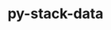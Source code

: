 ---
title: "py-stack-data"
layout: cache
categories: [package, develop-2024-12-08]
meta: {"versions": ["0.6.2"], "compilers": ["gcc@=11.1.0", "gcc@=11.4.0", "gcc@=9.4.0", "oneapi@=2024.2.1"], "oss": ["ubuntu20.04", "ubuntu22.04"], "platforms": ["linux"], "targets": ["neoverse_v1", "neoverse_v2", "ppc64le", "x86_64_v3"], "stacks": ["data-vis-sdk", "e4s", "e4s-neoverse-v2", "e4s-neoverse_v1", "e4s-oneapi", "e4s-power", "root"], "num_specs": 15, "num_specs_by_stack": {"e4s-power": 3, "root": 15, "data-vis-sdk": 1, "e4s-neoverse_v1": 3, "e4s-neoverse-v2": 2, "e4s": 3, "e4s-oneapi": 3}}
spec_details: [{"hash": "z2vidcomtvz4euavwm56xwpaw5b4eiyx", "compiler": "gcc@=9.4.0", "versions": ["0.6.2"], "os": "ubuntu20.04", "platform": "linux", "target": "ppc64le", "variants": ["build_system=python_pip"], "stacks": ["e4s-power", "root"], "size": "-", "tarball": "https://binaries.spack.io/develop-2024-12-08/build_cache/linux-ubuntu20.04-ppc64le/gcc-9.4.0/py-stack-data-0.6.2/linux-ubuntu20.04-ppc64le-gcc-9.4.0-py-stack-data-0.6.2-z2vidcomtvz4euavwm56xwpaw5b4eiyx.spack"}, {"hash": "6mkrjkyfanbomzc6oagc4p5wsqvfdddr", "compiler": "gcc@=9.4.0", "versions": ["0.6.2"], "os": "ubuntu20.04", "platform": "linux", "target": "ppc64le", "variants": ["build_system=python_pip"], "stacks": ["e4s-power", "root"], "size": "-", "tarball": "https://binaries.spack.io/develop-2024-12-08/build_cache/linux-ubuntu20.04-ppc64le/gcc-9.4.0/py-stack-data-0.6.2/linux-ubuntu20.04-ppc64le-gcc-9.4.0-py-stack-data-0.6.2-6mkrjkyfanbomzc6oagc4p5wsqvfdddr.spack"}, {"hash": "tydrvjhpeuef2beydlvlqsfmv2a4dvgf", "compiler": "gcc@=9.4.0", "versions": ["0.6.2"], "os": "ubuntu20.04", "platform": "linux", "target": "ppc64le", "variants": ["build_system=python_pip"], "stacks": ["e4s-power", "root"], "size": "-", "tarball": "https://binaries.spack.io/develop-2024-12-08/build_cache/linux-ubuntu20.04-ppc64le/gcc-9.4.0/py-stack-data-0.6.2/linux-ubuntu20.04-ppc64le-gcc-9.4.0-py-stack-data-0.6.2-tydrvjhpeuef2beydlvlqsfmv2a4dvgf.spack"}, {"hash": "dxythibmrph2sbxh5ykilq2z5g66bmzb", "compiler": "gcc@=11.1.0", "versions": ["0.6.2"], "os": "ubuntu20.04", "platform": "linux", "target": "x86_64_v3", "variants": ["build_system=python_pip"], "stacks": ["data-vis-sdk", "root"], "size": "-", "tarball": "https://binaries.spack.io/develop-2024-12-08/build_cache/linux-ubuntu20.04-x86_64_v3/gcc-11.1.0/py-stack-data-0.6.2/linux-ubuntu20.04-x86_64_v3-gcc-11.1.0-py-stack-data-0.6.2-dxythibmrph2sbxh5ykilq2z5g66bmzb.spack"}, {"hash": "l4zxrxaihzt472kkxxfto7mmcn6z5j2h", "compiler": "gcc@=11.4.0", "versions": ["0.6.2"], "os": "ubuntu22.04", "platform": "linux", "target": "neoverse_v1", "variants": ["build_system=python_pip"], "stacks": ["e4s-neoverse_v1", "root"], "size": "-", "tarball": "https://binaries.spack.io/develop-2024-12-08/build_cache/linux-ubuntu22.04-neoverse_v1/gcc-11.4.0/py-stack-data-0.6.2/linux-ubuntu22.04-neoverse_v1-gcc-11.4.0-py-stack-data-0.6.2-l4zxrxaihzt472kkxxfto7mmcn6z5j2h.spack"}, {"hash": "7m2zmalzawco66li7lr6bjpwbq372qau", "compiler": "gcc@=11.4.0", "versions": ["0.6.2"], "os": "ubuntu22.04", "platform": "linux", "target": "neoverse_v1", "variants": ["build_system=python_pip"], "stacks": ["e4s-neoverse_v1", "root"], "size": "-", "tarball": "https://binaries.spack.io/develop-2024-12-08/build_cache/linux-ubuntu22.04-neoverse_v1/gcc-11.4.0/py-stack-data-0.6.2/linux-ubuntu22.04-neoverse_v1-gcc-11.4.0-py-stack-data-0.6.2-7m2zmalzawco66li7lr6bjpwbq372qau.spack"}, {"hash": "zlqjkqxt6d6a7roojqxresxgljefskja", "compiler": "gcc@=11.4.0", "versions": ["0.6.2"], "os": "ubuntu22.04", "platform": "linux", "target": "neoverse_v1", "variants": ["build_system=python_pip"], "stacks": ["e4s-neoverse_v1", "root"], "size": "-", "tarball": "https://binaries.spack.io/develop-2024-12-08/build_cache/linux-ubuntu22.04-neoverse_v1/gcc-11.4.0/py-stack-data-0.6.2/linux-ubuntu22.04-neoverse_v1-gcc-11.4.0-py-stack-data-0.6.2-zlqjkqxt6d6a7roojqxresxgljefskja.spack"}, {"hash": "oltq3hsqgkq45xjzkfalyokky6ii7isk", "compiler": "gcc@=11.4.0", "versions": ["0.6.2"], "os": "ubuntu22.04", "platform": "linux", "target": "neoverse_v2", "variants": ["build_system=python_pip"], "stacks": ["root", "e4s-neoverse-v2"], "size": "-", "tarball": "https://binaries.spack.io/develop-2024-12-08/build_cache/linux-ubuntu22.04-neoverse_v2/gcc-11.4.0/py-stack-data-0.6.2/linux-ubuntu22.04-neoverse_v2-gcc-11.4.0-py-stack-data-0.6.2-oltq3hsqgkq45xjzkfalyokky6ii7isk.spack"}, {"hash": "5qfjw6hm4tkitacjao2l3dtlalmtsz23", "compiler": "gcc@=11.4.0", "versions": ["0.6.2"], "os": "ubuntu22.04", "platform": "linux", "target": "neoverse_v2", "variants": ["build_system=python_pip"], "stacks": ["root", "e4s-neoverse-v2"], "size": "-", "tarball": "https://binaries.spack.io/develop-2024-12-08/build_cache/linux-ubuntu22.04-neoverse_v2/gcc-11.4.0/py-stack-data-0.6.2/linux-ubuntu22.04-neoverse_v2-gcc-11.4.0-py-stack-data-0.6.2-5qfjw6hm4tkitacjao2l3dtlalmtsz23.spack"}, {"hash": "oyor4t425wosqgmg2z2nkme3nm5qenkm", "compiler": "gcc@=11.4.0", "versions": ["0.6.2"], "os": "ubuntu22.04", "platform": "linux", "target": "x86_64_v3", "variants": ["build_system=python_pip"], "stacks": ["root", "e4s"], "size": "-", "tarball": "https://binaries.spack.io/develop-2024-12-08/build_cache/linux-ubuntu22.04-x86_64_v3/gcc-11.4.0/py-stack-data-0.6.2/linux-ubuntu22.04-x86_64_v3-gcc-11.4.0-py-stack-data-0.6.2-oyor4t425wosqgmg2z2nkme3nm5qenkm.spack"}, {"hash": "ugngjl7v74su7bltmf4mfdgd7ghbrljr", "compiler": "gcc@=11.4.0", "versions": ["0.6.2"], "os": "ubuntu22.04", "platform": "linux", "target": "x86_64_v3", "variants": ["build_system=python_pip"], "stacks": ["root", "e4s"], "size": "-", "tarball": "https://binaries.spack.io/develop-2024-12-08/build_cache/linux-ubuntu22.04-x86_64_v3/gcc-11.4.0/py-stack-data-0.6.2/linux-ubuntu22.04-x86_64_v3-gcc-11.4.0-py-stack-data-0.6.2-ugngjl7v74su7bltmf4mfdgd7ghbrljr.spack"}, {"hash": "fy5at5pd2iaibn5chs4rnldowilof72o", "compiler": "gcc@=11.4.0", "versions": ["0.6.2"], "os": "ubuntu22.04", "platform": "linux", "target": "x86_64_v3", "variants": ["build_system=python_pip"], "stacks": ["root", "e4s"], "size": "-", "tarball": "https://binaries.spack.io/develop-2024-12-08/build_cache/linux-ubuntu22.04-x86_64_v3/gcc-11.4.0/py-stack-data-0.6.2/linux-ubuntu22.04-x86_64_v3-gcc-11.4.0-py-stack-data-0.6.2-fy5at5pd2iaibn5chs4rnldowilof72o.spack"}, {"hash": "5q3cvcxjiasjlas6sac3ax7ol5rnb5po", "compiler": "oneapi@=2024.2.1", "versions": ["0.6.2"], "os": "ubuntu22.04", "platform": "linux", "target": "x86_64_v3", "variants": ["build_system=python_pip"], "stacks": ["e4s-oneapi", "root"], "size": "-", "tarball": "https://binaries.spack.io/develop-2024-12-08/build_cache/linux-ubuntu22.04-x86_64_v3/oneapi-2024.2.1/py-stack-data-0.6.2/linux-ubuntu22.04-x86_64_v3-oneapi-2024.2.1-py-stack-data-0.6.2-5q3cvcxjiasjlas6sac3ax7ol5rnb5po.spack"}, {"hash": "wqb55bum2fkn2zwd7juefiynvfxvobz4", "compiler": "oneapi@=2024.2.1", "versions": ["0.6.2"], "os": "ubuntu22.04", "platform": "linux", "target": "x86_64_v3", "variants": ["build_system=python_pip"], "stacks": ["e4s-oneapi", "root"], "size": "-", "tarball": "https://binaries.spack.io/develop-2024-12-08/build_cache/linux-ubuntu22.04-x86_64_v3/oneapi-2024.2.1/py-stack-data-0.6.2/linux-ubuntu22.04-x86_64_v3-oneapi-2024.2.1-py-stack-data-0.6.2-wqb55bum2fkn2zwd7juefiynvfxvobz4.spack"}, {"hash": "vezwo6wkaw5xiyh5w6teohk7xv22xzhm", "compiler": "oneapi@=2024.2.1", "versions": ["0.6.2"], "os": "ubuntu22.04", "platform": "linux", "target": "x86_64_v3", "variants": ["build_system=python_pip"], "stacks": ["e4s-oneapi", "root"], "size": "-", "tarball": "https://binaries.spack.io/develop-2024-12-08/build_cache/linux-ubuntu22.04-x86_64_v3/oneapi-2024.2.1/py-stack-data-0.6.2/linux-ubuntu22.04-x86_64_v3-oneapi-2024.2.1-py-stack-data-0.6.2-vezwo6wkaw5xiyh5w6teohk7xv22xzhm.spack"}]
---